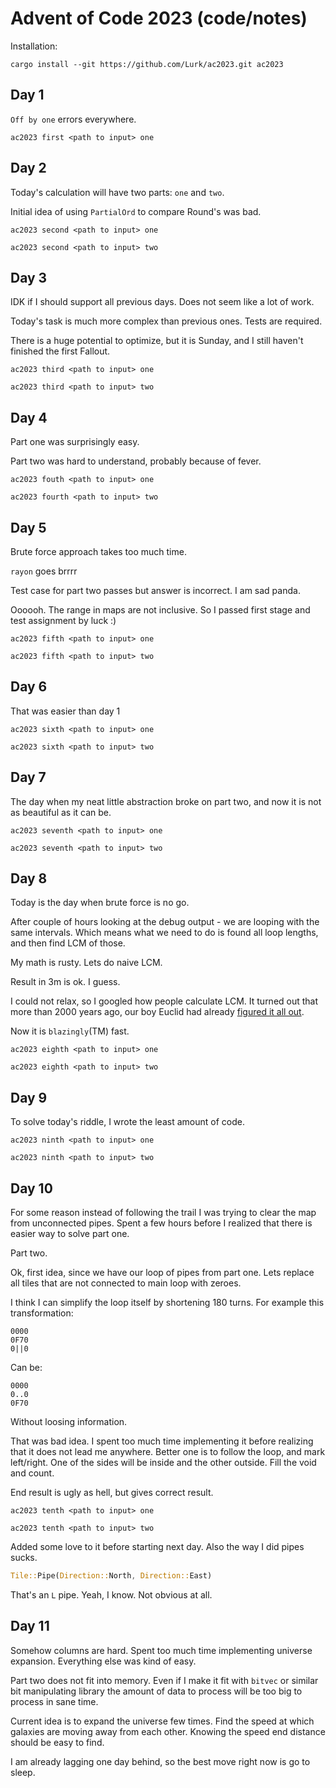 # Advent of Code 2023 (code/notes)

Installation:

```shell
cargo install --git https://github.com/Lurk/ac2023.git ac2023
```

## Day 1

`Off by one` errors everywhere. 

```shell
ac2023 first <path to input> one
```

## Day 2

Today's calculation will have two parts: `one` and `two`. 

Initial idea of using `PartialOrd` to compare Round's was bad. 


```shell
ac2023 second <path to input> one
```

```shell
ac2023 second <path to input> two
```

## Day 3

IDK if I should support all previous days. Does not seem like a lot of work.

Today's task is much more complex than previous ones. Tests are required. 

There is a huge potential to optimize, but it is Sunday, and I still haven't finished the first Fallout.


```shell
ac2023 third <path to input> one
```

```shell
ac2023 third <path to input> two
```

## Day 4

Part one was surprisingly easy. 

Part two was hard to understand, probably because of fever.

```shell
ac2023 fouth <path to input> one
```

```shell
ac2023 fourth <path to input> two
```

## Day 5

Brute force approach takes too much time.

`rayon` goes brrrr

Test case for part two passes but answer is incorrect. I am sad panda. 

Oooooh. The range in maps are not inclusive. So I passed first stage and test assignment by luck :)

```shell
ac2023 fifth <path to input> one
```

```shell
ac2023 fifth <path to input> two
```

## Day 6

That was easier than day 1

```shell
ac2023 sixth <path to input> one
```

```shell
ac2023 sixth <path to input> two
```

## Day 7

The day when my neat little abstraction broke on part two, and now it is not as beautiful as it can be.

```shell
ac2023 seventh <path to input> one
```

```shell
ac2023 seventh <path to input> two
```

## Day 8

Today is the day when brute force is no go. 

After couple of hours looking at the debug output - we are looping with the same intervals. Which means what we need 
to do is found all loop lengths, and then find LCM of those. 

My math is rusty. Lets do naive LCM.

Result in 3m is ok. I guess.

I could not relax, so I googled how people calculate LCM. It turned out that more than 2000 years ago, our boy Euclid 
had already [figured it all out](https://en.wikipedia.org/wiki/Greatest_common_divisor#Euclidean_algorithm).

Now it is `blazingly`(TM) fast. 

```shell
ac2023 eighth <path to input> one
```

```shell
ac2023 eighth <path to input> two
```

## Day 9

To solve today's riddle, I wrote the least amount of code.

```shell
ac2023 ninth <path to input> one
```

```shell
ac2023 ninth <path to input> two
```

## Day 10

For some reason instead of following the trail I was trying to clear the map from unconnected pipes. Spent a few hours 
before I realized that there is easier way to solve part one. 

Part two. 

Ok, first idea, since we have our loop of pipes from part one. Lets replace all tiles that are not connected to main
loop with zeroes. 

I think I can simplify the loop itself by shortening 180 turns. For example this transformation: 

```
0000
0F70
0||0
```

Can be:

```
0000
0..0
0F70
```
Without loosing information.

That was bad idea. I spent too much time implementing it before realizing that it does not lead me anywhere. Better 
one is to follow the loop, and mark left/right. One of the sides will be inside and the other outside. Fill the void 
and count. 

End result is ugly as hell, but gives correct result. 

```shell
ac2023 tenth <path to input> one
```

```shell
ac2023 tenth <path to input> two
```

Added some love to it before starting next day. Also the way I did pipes sucks. 

```rust
Tile::Pipe(Direction::North, Direction::East)
```
That's an `L` pipe. Yeah, I know. Not obvious at all. 


## Day 11


Somehow columns are hard. Spent too much time implementing universe expansion. Everything else was kind of easy.

Part two does not fit into memory. Even if I make it fit with `bitvec` or similar bit manipulating library the amount 
of data to process will be too big to process in sane time. 

Current idea is to expand the universe few times. Find the speed at which galaxies are moving away from each other. 
Knowing the speed end distance should be easy to find.

I am already lagging one day behind, so the best move right now is go to sleep. 



